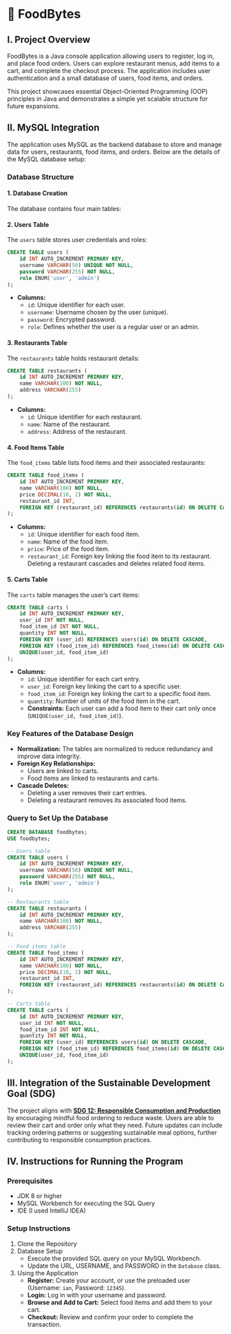 # 🍔 FoodBytes
## **I. Project Overview**
FoodBytes is a Java console application allowing users to register, log in, and place food orders. Users can explore restaurant menus, add items to a cart, and complete the checkout process. The application includes user authentication and a small database of users, food items, and orders.

This project showcases essential Object-Oriented Programming (OOP) principles in Java and demonstrates a simple yet scalable structure for future expansions.

## **II. MySQL Integration**
The application uses MySQL as the backend database to store and manage data for users, restaurants, food items, and orders. Below are the details of the MySQL database setup:

### Database Structure
#### 1. **Database Creation**
The database contains four main tables:

#### 2. **Users Table**
The `users` table stores user credentials and roles:
```sql
CREATE TABLE users (
    id INT AUTO_INCREMENT PRIMARY KEY,
    username VARCHAR(50) UNIQUE NOT NULL,
    password VARCHAR(255) NOT NULL,
    role ENUM('user', 'admin')
);
```
- **Columns:**
  - `id`: Unique identifier for each user.
  - `username`: Username chosen by the user (unique).
  - `password`: Encrypted password.
  - `role`: Defines whether the user is a regular user or an admin.

#### 3. **Restaurants Table**
The `restaurants` table holds restaurant details:
```sql
CREATE TABLE restaurants (
    id INT AUTO_INCREMENT PRIMARY KEY,
    name VARCHAR(100) NOT NULL,
    address VARCHAR(255)
);
```
- **Columns:**
  - `id`: Unique identifier for each restaurant.
  - `name`: Name of the restaurant.
  - `address`: Address of the restaurant.

#### 4. **Food Items Table**
The `food_items` table lists food items and their associated restaurants:
```sql
CREATE TABLE food_items (
    id INT AUTO_INCREMENT PRIMARY KEY,
    name VARCHAR(100) NOT NULL,
    price DECIMAL(10, 2) NOT NULL,
    restaurant_id INT,
    FOREIGN KEY (restaurant_id) REFERENCES restaurants(id) ON DELETE CASCADE
);
```
- **Columns:**
  - `id`: Unique identifier for each food item.
  - `name`: Name of the food item.
  - `price`: Price of the food item.
  - `restaurant_id`: Foreign key linking the food item to its restaurant. Deleting a restaurant cascades and deletes related food items.

#### 5. **Carts Table**
The `carts` table manages the user’s cart items:
```sql
CREATE TABLE carts (
    id INT AUTO_INCREMENT PRIMARY KEY,
    user_id INT NOT NULL,
    food_item_id INT NOT NULL,
    quantity INT NOT NULL,
    FOREIGN KEY (user_id) REFERENCES users(id) ON DELETE CASCADE,
    FOREIGN KEY (food_item_id) REFERENCES food_items(id) ON DELETE CASCADE,
    UNIQUE(user_id, food_item_id)
);
```
- **Columns:**
  - `id`: Unique identifier for each cart entry.
  - `user_id`: Foreign key linking the cart to a specific user.
  - `food_item_id`: Foreign key linking the cart to a specific food item.
  - `quantity`: Number of units of the food item in the cart.
  - **Constraints:** Each user can add a food item to their cart only once (`UNIQUE(user_id, food_item_id)`).

### Key Features of the Database Design
- **Normalization:** The tables are normalized to reduce redundancy and improve data integrity.
- **Foreign Key Relationships:**
  - Users are linked to carts.
  - Food items are linked to restaurants and carts.
- **Cascade Deletes:**
  - Deleting a user removes their cart entries.
  - Deleting a restaurant removes its associated food items.

### Query to Set Up the Database
```sql
CREATE DATABASE foodbytes;
USE foodbytes;

-- Users table
CREATE TABLE users (
    id INT AUTO_INCREMENT PRIMARY KEY,
    username VARCHAR(50) UNIQUE NOT NULL,
    password VARCHAR(255) NOT NULL,
    role ENUM('user', 'admin')
);

-- Restaurants table
CREATE TABLE restaurants (
    id INT AUTO_INCREMENT PRIMARY KEY,
    name VARCHAR(100) NOT NULL,
    address VARCHAR(255)
);

-- Food items table
CREATE TABLE food_items (
    id INT AUTO_INCREMENT PRIMARY KEY,
    name VARCHAR(100) NOT NULL,
    price DECIMAL(10, 2) NOT NULL,
    restaurant_id INT,
    FOREIGN KEY (restaurant_id) REFERENCES restaurants(id) ON DELETE CASCADE
);

-- Carts table
CREATE TABLE carts (
    id INT AUTO_INCREMENT PRIMARY KEY,
    user_id INT NOT NULL,
    food_item_id INT NOT NULL,
    quantity INT NOT NULL,
    FOREIGN KEY (user_id) REFERENCES users(id) ON DELETE CASCADE,
    FOREIGN KEY (food_item_id) REFERENCES food_items(id) ON DELETE CASCADE,
    UNIQUE(user_id, food_item_id)
);
```

## III. Integration of the Sustainable Development Goal (SDG)
The project aligns with <ins>**SDG 12: Responsible Consumption and Production**</ins> by encouraging mindful food ordering to reduce waste. Users are able to review their cart and order only what they need. Future updates can include tracking ordering patterns or suggesting sustainable meal options, further contributing to responsible consumption practices.

## IV. Instructions for Running the Program
### Prerequisites
- JDK 8 or higher
- MySQL Workbench for executing the SQL Query
- IDE (I used IntelliJ IDEA)

### Setup Instructions
1. Clone the Repository
2. Database Setup
   - Execute the provided SQL query on your MySQL Workbench.
   - Update the URL, USERNAME, and PASSWORD in the `Database` class.
3. Using the Application
   - **Register:** Create your account, or use the preloaded user (Username: `ian`, Password: `12345`).
   - **Login:** Log in with your username and password.
   - **Browse and Add to Cart:** Select food items and add them to your cart.
   - **Checkout:** Review and confirm your order to complete the transaction.

